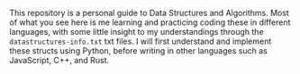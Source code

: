 This repository is a personal guide to Data Structures and Algorithms.
Most of what you see here is me learning and practicing coding these in different languages, with some little insight to my understandings through the `datastructures-info.txt` txt files.
I will first understand and implement these structs using Python, before writing in other languages such as JavaScript, C++, and Rust.
